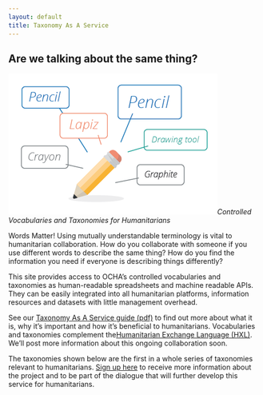 ```yaml
---
layout: default
title: Taxonomy As A Service
---
```


Are we talking about the same thing?
------------------------------------
![Image showing different words for pencil](/assets/images/pencil-image.png)*Controlled Vocabularies and Taxonomies for Humanitarians*

Words Matter! Using mutually understandable terminology is vital to humanitarian collaboration. How do you collaborate with someone if you use different words to describe the same thing? How do you find the information you need if everyone is describing things differently?

This site provides access to OCHA’s controlled vocabularies and taxonomies as human-readable spreadsheets and machine readable APIs. They can be easily integrated into all humanitarian platforms, information resources and datasets with little management overhead.

See our [Taxonomy As A Service guide (pdf)](/assets/files/taas-one-pager.pdf) to find out more about what it is, why it’s important and how it’s beneficial to humanitarians. Vocabularies and taxonomies complement the[Humanitarian Exchange Language (HXL)](http://hxlstandard.org/). We’ll post more information about this ongoing collaboration soon.

The taxonomies shown below are the first in a whole series of taxonomies relevant to humanitarians. [Sign up here](subscribe) to receive more information about the project and to be part of the dialogue that will further develop this service for humanitarians.
